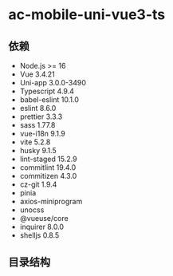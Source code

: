 # ac-mobile-uni-vue3-ts

## 依赖

- Node.js >= 16
- Vue 3.4.21
- Uni-app 3.0.0-3490
- Typescript 4.9.4
- babel-eslint 10.1.0
- eslint 8.6.0
- prettier 3.3.3
- sass 1.77.8
- vue-i18n 9.1.9
- vite 5.2.8
- husky 9.1.5
- lint-staged 15.2.9
- commitlint 19.4.0
- commitizen 4.3.0
- cz-git 1.9.4
- pinia
- axios-miniprogram
- unocss
- @vueuse/core
- inquirer 8.0.0
- shelljs 0.8.5

## 目录结构